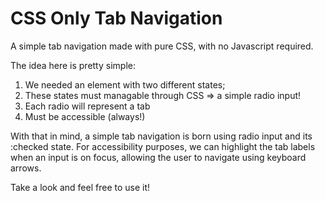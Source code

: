 CSS Only Tab Navigation
==========

A simple tab navigation made with pure CSS, with no Javascript required.

The idea here is pretty simple:
1. We needed an element with two different states;
2. These states must managable through CSS => a simple radio input!
3. Each radio will represent a tab
4. Must be accessible (always!)

With that in mind, a simple tab navigation is born using radio input and its :checked state. 
For accessibility purposes, we can highlight the tab labels when an input is on focus, allowing the user to navigate using keyboard arrows.

Take a look and feel free to use it!
